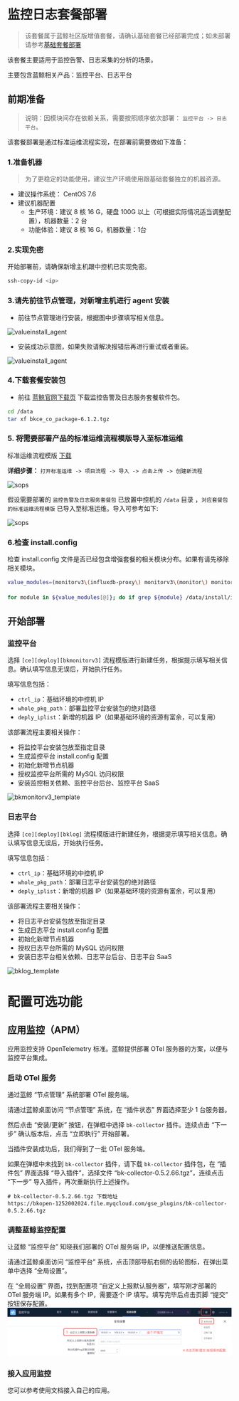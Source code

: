 # 监控日志套餐部署

> 该套餐属于蓝鲸社区版增值套餐，请确认基础套餐已经部署完成；如未部署请参考[基础套餐部署](./detail_install.md)

该套餐主要适用于监控告警、日志采集的分析的场景。

主要包含蓝鲸相关产品：监控平台、日志平台

## 前期准备

> 说明：因模块间存在依赖关系，需要按照顺序依次部署： `监控平台 -> 日志平台`。

该套餐部署是通过标准运维流程实现，在部署前需要做如下准备：

### 1.准备机器

> 为了更稳定的功能使用，建议生产环境使用跟基础套餐独立的机器资源。

- 建议操作系统： CentOS 7.6
- 建议机器配置
  - 生产环境：建议 8 核 16 G，硬盘 100G 以上（可根据实际情况适当调整配置），机器数量：2 台
  - 功能体验：建议 8 核 16 G，机器数量：1台

### 2.实现免密

开始部署前，请确保新增主机跟中控机已实现免密。

```bash
ssh-copy-id <ip>
```

### 3.请先前往节点管理，对新增主机进行 agent 安装

- 前往节点管理进行安装，根据图中步骤填写相关信息。

![valueinstall_agent](../../assets/valueinstall_agent.png)

- 安装成功示意图，如果失败请解决报错后再进行重试或者重装。

![valueinstall_agent](../../assets/install_agentsucc.png)

### 4.下载套餐安装包

- 前往 [蓝鲸官网下载页](https://bk.tencent.com/download/) 下载监控告警及日志服务套餐软件包。

```bash
cd /data
tar xf bkce_co_package-6.1.2.tgz
```

### 5. 将需要部署产品的标准运维流程模版导入至标准运维

标准运维流程模版 [下载](https://bkopen-1252002024.file.myqcloud.com/ce/0c364fe/bk_sops_co_package-6.1.2.dat)

**详细步骤：** `打开标准运维 -> 项目流程 -> 导入 -> 点击上传 -> 创建新流程`

![sops](../../assets/sops.png)

假设需要部署的 `监控告警及日志服务套餐包` 已放置中控机的 `/data` 目录 ，`对应套餐包的标准运维流程模版` 已导入至标准运维。导入可参考如下:

![sops](../../assets/sops2.png)

### 6.检查 install.config

检查 install.config 文件是否已经包含增强套餐的相关模块分布。如果有请先移除相关模块。

```bash
value_modules=(monitorv3\(influxdb-proxy\) monitorv3\(monitor\) monitorv3\(grafana\) influxdb\(bkmonitorv3\) monitorv3\(transfer\) beanstalk log\(grafana\) log\(api\) kafka\(config\) monitorv3\(unify-query\) monitorv3\(ingester\))

for module in ${value_modules[@]}; do if grep ${module} /data/install/install.config >/dev/null; then echo -e "The \e[1;31m ${module} \e[0m module exists in install.config, please remove it before deploying."; fi; done
```

## 开始部署

### 监控平台

选择 `[ce][deploy][bkmonitorv3]` 流程模版进行新建任务，根据提示填写相关信息。确认填写信息无误后，开始执行任务。

填写信息包括：

- `ctrl_ip`：基础环境的中控机 IP
- `whole_pkg_path`：部署监控平台安装包的绝对路径
- `deply_iplist`：新增的机器 IP（如果基础环境的资源有富余，可以复用）

该部署流程主要相关操作：

- 将监控平台安装包放至指定目录
- 生成监控平台 install.config 配置
- 初始化新增节点机器
- 授权监控平台所需的 MySQL 访问权限
- 安装监控相关依赖、监控平台后台、监控平台 SaaS

![bkmonitorv3_template](../../assets/monitorv3_template.png)

### 日志平台

选择 `[ce][deploy][bklog]` 流程模版进行新建任务，根据提示填写相关信息。确认填写信息无误后，开始执行任务。

填写信息包括：

- `ctrl_ip`：基础环境的中控机 IP
- `whole_pkg_path`：部署日志平台安装包的绝对路径
- `deply_iplist`：新增的机器 IP（如果基础环境的资源有富余，可以复用）

该部署流程主要相关操作：

- 将日志平台安装包放至指定目录
- 生成日志平台 install.config 配置
- 初始化新增节点机器
- 授权日志平台所需的 MySQL 访问权限
- 安装日志平台相关依赖、日志平台后台、日志平台 SaaS

![bklog_template](../../assets/bklog_template.png)

# 配置可选功能

## 应用监控（APM）
应用监控支持 OpenTelemetry 标准。蓝鲸提供部署 OTel 服务器的方案，以便与监控平台集成。

### 启动 OTel 服务
通过蓝鲸 “节点管理” 系统部署 OTel 服务端。

请通过蓝鲸桌面访问 “节点管理” 系统，在 “插件状态” 界面选择至少 1 台服务器。

然后点击 “安装/更新” 按钮，在弹框中选择 `bk-collector` 插件。连续点击 “下一步” 确认版本后，点击 “立即执行” 开始部署。

当插件安装成功后，我们得到了一批 OTel 服务端。

如果在弹框中未找到 `bk-collector` 插件，请下载 `bk-collector` 插件包，在 “插件包” 界面选择 “导入插件”，选择文件 “bk-collector-0.5.2.66.tgz”，连续点击 “下一步” 导入插件，再次重新执行上述操作。
```
# bk-collector-0.5.2.66.tgz 下载地址
https://bkopen-1252002024.file.myqcloud.com/gse_plugins/bk-collector-0.5.2.66.tgz 
```

### 调整蓝鲸监控配置
让蓝鲸 “监控平台” 知晓我们部署的 OTel 服务端 IP，以便推送配置信息。

请通过蓝鲸桌面访问 “监控平台” 系统，点击顶部导航右侧的齿轮图标，在弹出菜单中选择 “全局设置”。

在 “全局设置” 界面，找到配置项 “自定义上报默认服务器”，填写刚才部署的 OTel 服务端 IP。如果有多个 IP，需要逐个 IP 填写。填写完毕后点击页脚 “提交” 按钮保存配置。
![](../../assets/monitor-global-config-custom-report-proxy.png)

### 接入应用监控
您可以参考使用文档接入自己的应用。